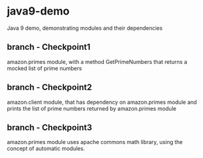 # java9-demo
Java 9 demo, demonstrating modules and their dependencies

## branch - **Checkpoint1**

amazon.primes module, with a method GetPrimeNumbers that returns a mocked list of prime numbers


## branch - **Checkpoint2**

amazon.client module, that has dependency on amazon.primes module and prints the list of prime numbers returned by amazon.primes module

## branch - **Checkpoint3**

amazon.primes module uses apache commons math library, using the concept of automatic modules.

